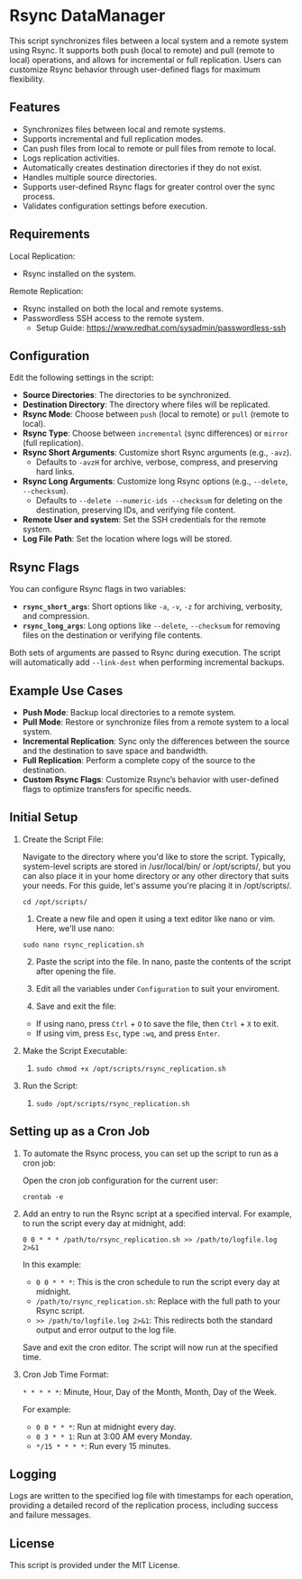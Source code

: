 # Rsync DataManager

This script synchronizes files between a local system and a remote system using Rsync. It supports both push (local to remote) and pull (remote to local) operations, and allows for incremental or full replication. Users can customize Rsync behavior through user-defined flags for maximum flexibility.

## Features

- Synchronizes files between local and remote systems.
- Supports incremental and full replication modes.
- Can push files from local to remote or pull files from remote to local.
- Logs replication activities.
- Automatically creates destination directories if they do not exist.
- Handles multiple source directories.
- Supports user-defined Rsync flags for greater control over the sync process.
- Validates configuration settings before execution.

## Requirements

Local Replication:
  - Rsync installed on the system.

Remote Replication:
  - Rsync installed on both the local and remote systems.
  - Passwordless SSH access to the remote system.
    - Setup Guide: https://www.redhat.com/sysadmin/passwordless-ssh

## Configuration

Edit the following settings in the script:

- **Source Directories**: The directories to be synchronized.
- **Destination Directory**: The directory where files will be replicated.
- **Rsync Mode**: Choose between `push` (local to remote) or `pull` (remote to local).
- **Rsync Type**: Choose between `incremental` (sync differences) or `mirror` (full replication).
- **Rsync Short Arguments**: Customize short Rsync arguments (e.g., `-avz`). 
  - Defaults to `-avzH` for archive, verbose, compress, and preserving hard links.
- **Rsync Long Arguments**: Customize long Rsync options (e.g., `--delete`, `--checksum`). 
  - Defaults to `--delete --numeric-ids --checksum` for deleting on the destination, preserving IDs, and verifying file content.
- **Remote User and system**: Set the SSH credentials for the remote system.
- **Log File Path**: Set the location where logs will be stored.

## Rsync Flags

You can configure Rsync flags in two variables:

- **`rsync_short_args`**: Short options like `-a`, `-v`, `-z` for archiving, verbosity, and compression.
- **`rsync_long_args`**: Long options like `--delete`, `--checksum` for removing files on the destination or verifying file contents.

Both sets of arguments are passed to Rsync during execution. The script will automatically add `--link-dest` when performing incremental backups.

## Example Use Cases

- **Push Mode**: Backup local directories to a remote system.
- **Pull Mode**: Restore or synchronize files from a remote system to a local system.
- **Incremental Replication**: Sync only the differences between the source and the destination to save space and bandwidth.
- **Full Replication**: Perform a complete copy of the source to the destination.
- **Custom Rsync Flags**: Customize Rsync’s behavior with user-defined flags to optimize transfers for specific needs.

## Initial Setup

1. Create the Script File:

    Navigate to the directory where you'd like to store the script. Typically, system-level scripts are stored in /usr/local/bin/ or /opt/scripts/, but you can also place it in your home directory or any other directory that suits your needs. For this guide, let's assume you're placing it in /opt/scripts/.
    
    `cd /opt/scripts/`

   1. Create a new file and open it using a text editor like nano or vim. Here, we'll use nano:

    `sudo nano rsync_replication.sh`

   2. Paste the script into the file. In nano, paste the contents of the script after opening the file.
   
   3. Edit all the variables under `Configuration` to suit your enviroment.

   4. Save and exit the file:

    - If using nano, press `Ctrl` + `O` to save the file, then `Ctrl` + `X` to exit.
    - If using vim, press `Esc`, type `:wq`, and press `Enter`.

2. Make the Script Executable:

    1. `sudo chmod +x /opt/scripts/rsync_replication.sh`

3. Run the Script:
   
   1. `sudo /opt/scripts/rsync_replication.sh`

## Setting up as a Cron Job

1. To automate the Rsync process, you can set up the script to run as a cron job:

    Open the cron job configuration for the current user:
    
    `crontab -e`

2. Add an entry to run the Rsync script at a specified interval. For example, to run the script every day at midnight, add:
  
     `0 0 * * * /path/to/rsync_replication.sh >> /path/to/logfile.log 2>&1`
     
     In this example:
    - `0 0 * * *`: This is the cron schedule to run the script every day at midnight.
    - `/path/to/rsync_replication.sh`: Replace with the full path to your Rsync script.
    - `>> /path/to/logfile.log 2>&1`: This redirects both the standard output and error output to the log file.

    Save and exit the cron editor. The script will now run at the specified time.

1. Cron Job Time Format:

    `* * * * *`: Minute, Hour, Day of the Month, Month, Day of the Week.

    For example:
    - `0 0 * * *`: Run at midnight every day.
    - `0 3 * * 1`: Run at 3:00 AM every Monday.
    - `*/15 * * * *`: Run every 15 minutes.

## Logging

Logs are written to the specified log file with timestamps for each operation, providing a detailed record of the replication process, including success and failure messages.

## License

This script is provided under the MIT License.

